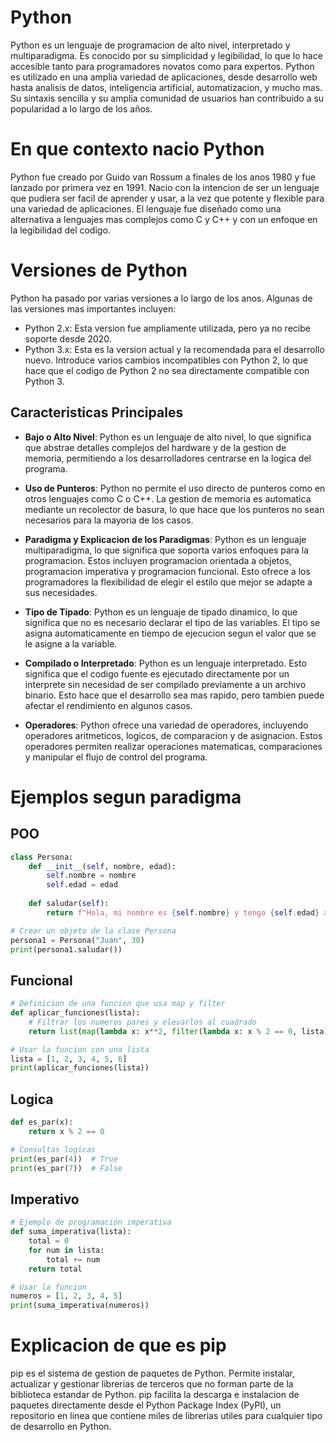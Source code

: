 # Python

Python es un lenguaje de programacion de alto nivel, interpretado y multiparadigma. Es conocido por su simplicidad y legibilidad, lo que lo hace accesible tanto para programadores novatos como para expertos. Python es utilizado en una amplia variedad de aplicaciones, desde desarrollo web hasta analisis de datos, inteligencia artificial, automatizacion, y mucho mas. Su sintaxis sencilla y su amplia comunidad de usuarios han contribuido a su popularidad a lo largo de los años.

# En que contexto nacio Python

Python fue creado por Guido van Rossum a finales de los anos 1980 y fue lanzado por primera vez en 1991. Nacio con la intencion de ser un lenguaje que pudiera ser facil de aprender y usar, a la vez que potente y flexible para una variedad de aplicaciones. El lenguaje fue diseñado como una alternativa a lenguajes mas complejos como C y C++ y con un enfoque en la legibilidad del codigo.

# Versiones de Python

Python ha pasado por varias versiones a lo largo de los anos. Algunas de las versiones mas importantes incluyen:

- Python 2.x: Esta version fue ampliamente utilizada, pero ya no recibe soporte desde 2020.
- Python 3.x: Esta es la version actual y la recomendada para el desarrollo nuevo. Introduce varios cambios incompatibles con Python 2, lo que hace que el codigo de Python 2 no sea directamente compatible con Python 3.

## Caracteristicas Principales

- **Bajo o Alto Nivel**: Python es un lenguaje de alto nivel, lo que significa que abstrae detalles complejos del hardware y de la gestion de memoria, permitiendo a los desarrolladores centrarse en la logica del programa.
  
- **Uso de Punteros**: Python no permite el uso directo de punteros como en otros lenguajes como C o C++. La gestion de memoria es automatica mediante un recolector de basura, lo que hace que los punteros no sean necesarios para la mayoria de los casos.

- **Paradigma y Explicacion de los Paradigmas**: Python es un lenguaje multiparadigma, lo que significa que soporta varios enfoques para la programacion. Estos incluyen programacion orientada a objetos, programacion imperativa y programacion funcional. Esto ofrece a los programadores la flexibilidad de elegir el estilo que mejor se adapte a sus necesidades.

- **Tipo de Tipado**: Python es un lenguaje de tipado dinamico, lo que significa que no es necesario declarar el tipo de las variables. El tipo se asigna automaticamente en tiempo de ejecucion segun el valor que se le asigne a la variable.

- **Compilado o Interpretado**: Python es un lenguaje interpretado. Esto significa que el codigo fuente es ejecutado directamente por un interprete sin necesidad de ser compilado previamente a un archivo binario. Esto hace que el desarrollo sea mas rapido, pero tambien puede afectar el rendimiento en algunos casos.

- **Operadores**: Python ofrece una variedad de operadores, incluyendo operadores aritmeticos, logicos, de comparacion y de asignacion. Estos operadores permiten realizar operaciones matematicas, comparaciones y manipular el flujo de control del programa.

# Ejemplos segun paradigma

## POO

```python
class Persona:
    def __init__(self, nombre, edad):
        self.nombre = nombre
        self.edad = edad
    
    def saludar(self):
        return f"Hola, mi nombre es {self.nombre} y tengo {self.edad} años."

# Crear un objeto de la clase Persona
persona1 = Persona("Juan", 30)
print(persona1.saludar())
```

## Funcional

```python
# Definicion de una funcion que usa map y filter
def aplicar_funciones(lista):
    # Filtrar los numeros pares y elevarlos al cuadrado
    return list(map(lambda x: x**2, filter(lambda x: x % 2 == 0, lista)))

# Usar la funcion con una lista
lista = [1, 2, 3, 4, 5, 6]
print(aplicar_funciones(lista))
```

## Logica

```python
def es_par(x):
    return x % 2 == 0

# Consultas logicas
print(es_par(4))  # True
print(es_par(7))  # False
```

## Imperativo

```python
# Ejemplo de programación imperativa
def suma_imperativa(lista):
    total = 0
    for num in lista:
        total += num
    return total

# Usar la funcion
numeros = [1, 2, 3, 4, 5]
print(suma_imperativa(numeros))
```

# Explicacion de que es pip

pip es el sistema de gestion de paquetes de Python. Permite instalar, actualizar y gestionar librerias de terceros que no forman parte de la biblioteca estandar de Python. pip facilita la descarga e instalacion de paquetes directamente desde el Python Package Index (PyPI), un repositorio en linea que contiene miles de librerias utiles para cualquier tipo de desarrollo en Python.
